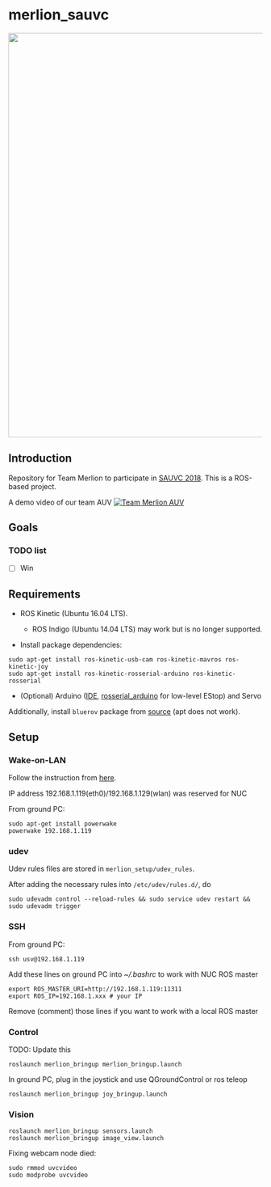 # merlion_sauvc

<div align="center"><img src="merlion_setup/doc_images/team.png" width="800"/></div>

## Introduction
Repository for Team Merlion to participate in [SAUVC 2018](https://sauvc.org/). This is a ROS-based project.

A demo video of our team AUV
[![Team Merlion AUV](https://www.flickr.com/photos/sauvc/25874960687/in/album-72157664568068447/)](https://www.youtube.com/watch?v=e0qRCkM5vdQ)

## Goals

### TODO list
- [ ] Win

## Requirements
- ROS Kinetic (Ubuntu 16.04 LTS). 
  - ROS Indigo (Ubuntu 14.04 LTS) may work but is no longer supported.

- Install package dependencies:
```
sudo apt-get install ros-kinetic-usb-cam ros-kinetic-mavros ros-kinetic-joy
sudo apt-get install ros-kinetic-rosserial-arduino ros-kinetic-rosserial
```

- (Optional) Arduino ([IDE](https://www.arduino.cc/en/Main/Software), [rosserial_arduino](http://wiki.ros.org/rosserial_arduino/Tutorials) for low-level EStop) and Servo

Additionally, install `bluerov` package from [source](https://github.com/bluerobotics/bluerov-ros-pkg#installation-from-source) (apt does not work).

## Setup
### Wake-on-LAN
Follow the instruction from [here](http://kodi.wiki/view/HOW-TO:Set_up_Wake-on-LAN_for_Ubuntu).

IP address 192.168.1.119(eth0)/192.168.1.129(wlan) was reserved for NUC

From ground PC:
```
sudo apt-get install powerwake
powerwake 192.168.1.119
```

### udev
Udev rules files are stored in `merlion_setup/udev_rules`.

After adding the necessary rules into `/etc/udev/rules.d/`, do
```
sudo udevadm control --reload-rules && sudo service udev restart && sudo udevadm trigger
```

### SSH
From ground PC:
```
ssh usv@192.168.1.119
```

Add these lines on ground PC into *~/.bashrc* to work with NUC ROS master
```
export ROS_MASTER_URI=http://192.168.1.119:11311
export ROS_IP=192.168.1.xxx # your IP
```
Remove (comment) those lines if you want to work with a local ROS master

### Control
TODO: Update this
```
roslaunch merlion_bringup merlion_bringup.launch
```

In ground PC, plug in the joystick and use QGroundControl or ros teleop
```
roslaunch merlion_bringup joy_bringup.launch
```

### Vision
```
roslaunch merlion_bringup sensors.launch
roslaunch merlion_bringup image_view.launch
```
Fixing webcam node died:
```
sudo rmmod uvcvideo
sudo modprobe uvcvideo
```
